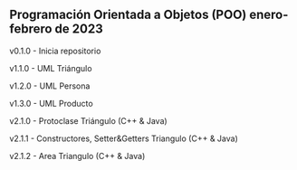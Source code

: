 Programación Orientada a Objetos (POO)
enero-febrero de 2023
-------
v0.1.0 - Inicia repositorio

v1.1.0 - UML Triángulo

v1.2.0 - UML Persona

v1.3.0 - UML Producto

v2.1.0 - Protoclase Triángulo (C++ & Java)

v2.1.1 - Constructores, Setter&Getters Triangulo (C++ & Java)

v2.1.2 - Area Triangulo (C++ & Java)

